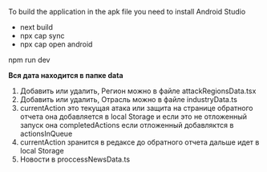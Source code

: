 

To build the application in the apk file you need to install Android Studio

- next build
- npx cap sync
- npx cap open android

npm run dev




<strong>Вся дата находится в папке data</strong>
1. Добавить или удалить, Регион можно в файле attackRegionsData.tsx
2. Добавить или удалить, Отрасль можно в файле industryData.ts
3. currentAction это текущая атака или защита на странице обратного отчета она добавляется в local Storage и если это не отложенный запуск она completedActions если отложенный добавляктся в actionsInQueue
4. currentAction зранится в редаксе до обратного отчета дальше идет в local Storage
5. Новости в proccessNewsData.ts

